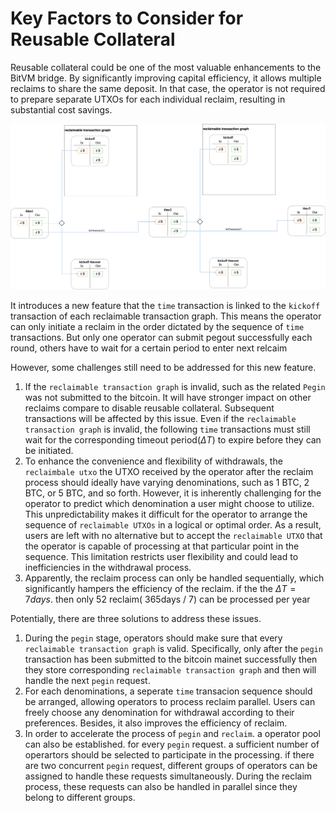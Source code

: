# Key Factors to Consider for Reusable Collateral
Reusable collateral could be one of the most valuable enhancements to the BitVM bridge. By significantly improving capital efficiency, it allows multiple reclaims to share the same deposit. In that case, the operator is not required to prepare separate UTXOs for each individual reclaim, resulting in substantial cost savings.

![reusable collateral transactions](reusable_collateral_transactions.png)

It introduces a new feature that the `time` transaction is linked to the `kickoff` transaction of each reclaimable transaction graph. This means the operator can only initiate a reclaim in the order dictated by the sequence of `time` transactions. But only one operator can submit pegout successfully each round, others have to wait for a certain period to enter next relcaim

However, some challenges still need to be addressed for this new feature.
1. If the `reclaimable transaction graph` is invalid, such as the related `Pegin` was not submitted to the bitcoin. It will have stronger impact on other reclaims compare to disable reusable collateral. Subsequent transactions will be affected by this issue. Even if the `reclaimable transaction graph` is invalid, the following `time` transactions must still wait for the corresponding timeout period($\Delta T$) to expire before they can be initiated. 
2. To enhance the convenience and flexibility of withdrawals, the `reclaimbale utxo` the UTXO received by the operator after the reclaim process should ideally have varying denominations, such as 1 BTC, 2 BTC, or 5 BTC, and so forth. However, it is inherently challenging for the operator to predict which denomination a user might choose to utilize. This unpredictability makes it difficult for the operator to arrange the sequence of `reclaimable UTXOs` in a logical or optimal order. As a result, users are left with no alternative but to accept the `reclaimable UTXO` that the operator is capable of processing at that particular point in the sequence. This limitation restricts user flexibility and could lead to inefficiencies in the withdrawal process.
3. Apparently, the reclaim process can only be handled sequentially, which significantly hampers the efficiency of the reclaim. if the the $\Delta T = 7 days$. then only 52 reclaim( 365days / 7)  can be processed per year

Potentially, there are three solutions to address these issues.
1. During the `pegin` stage, operators should make sure that every `reclaimable transaction graph` is valid. Specifically, only after the `pegin` transaction has been submitted to the bitcoin mainet successfully then they store corresponding `reclaimable transaction graph` and then will handle the next `pegin` request.
2. For each denominations, a seperate `time` transacion sequence should be arranged, allowing operators to process reclaim parallel. Users can freely choose any denomination for withdrawal according to their preferences. Besides, it also improves the efficiency of reclaim.
3. In order to accelerate the process of `pegin` and `reclaim`. a operator pool can also be established. for every `pegin` request. a sufficient number of operartors should be selected to participate in the processing. if there are two concurrent `pegin` request, different groups of operators can be assigned to handle these requests simultaneously. During the reclaim process, these requests can also be handled in parallel since they belong to different groups.